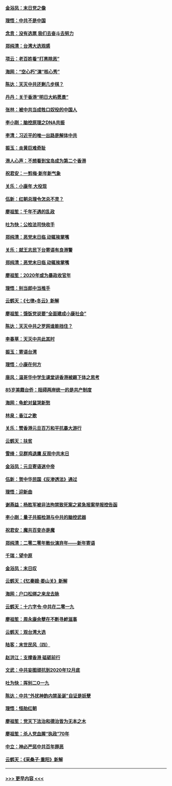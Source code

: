 #### [金浴凤：末日党之像](../pages/nsc993/n11787475.md?t=01130622) 
#### [理悟：中共不是中国](../pages/nsc993/n11787463.md?t=01130622) 
#### [念贲：没有选票  我们去奋斗去努力](../pages/nsc993/n11787398.md?t=01130622) 
#### [郑纯清：台湾大选观感](../pages/nsc993/n11786210.md?t=01130622) 
#### [项云：老百姓看“打黑除恶”](../pages/nsc993/n11785398.md?t=01130622) 
#### [海网：“空心朽”演“核心秀”](../pages/nsc993/n11783874.md?t=01130622) 
#### [陈达：天灭中共还剩几步棋？](../pages/nsc993/n11783719.md?t=01130622) 
#### [丹丹：关于香港“明日大屿愿景”](../pages/nsc993/n11783273.md?t=01130622) 
#### [张林：被中共当成牲口奴役的中国人](../pages/nsc993/n11782397.md?t=01130622) 
#### [李小刚：脑控原理之DNA共振](../pages/nsc993/n11780962.md?t=01130622) 
#### [李清：习近平的唯一出路是解体中共](../pages/nsc993/n11780866.md?t=01130622) 
#### [振玉：炎黄巨难奇耻](../pages/nsc993/n11779632.md?t=01130622) 
#### [港人心声：不想看到宝岛成为第二个香港](../pages/nsc993/n11778817.md?t=01130622) 
#### [祝君安：一剪梅‧新年新气象](../pages/nsc993/n11776340.md?t=01130622) 
#### [关乐：小康年 大役现](../pages/nsc993/n11774213.md?t=01130622) 
#### [伍新：红朝总理令怎总不灵？](../pages/nsc993/n11770813.md?t=01130622) 
#### [廖祖笙：千年不遇的乱政](../pages/nsc993/n11770373.md?t=01130622) 
#### [吐为快：公检法司快收手](../pages/nsc993/n11770359.md?t=01130622) 
#### [郑纯清：恶党末日临 动辄挨掌嘴](../pages/nsc993/n11769912.md?t=01130622) 
#### [关乐：就王志民下台寄语有良港警](../pages/nsc993/n11769903.md?t=01130622) 
#### [郑纯清：恶党末日临 动辄挨掌嘴](../pages/nsc993/n11769356.md?t=01130622) 
#### [廖祖笙：2020年或为暴政收官年](../pages/nsc993/n11768216.md?t=01130622) 
#### [理悟：别当郎中当推手](../pages/nsc993/n11768243.md?t=01130622) 
#### [云鹤天：《七律▪冬云》新解](../pages/nsc993/n11768204.md?t=01130622) 
#### [廖祖笙：饿饭党说要“全面建成小康社会”](../pages/nsc993/n11767482.md?t=01130622) 
#### [陈达：天灭中共之罗网谁能挡住？](../pages/nsc993/n11767465.md?t=01130622) 
#### [李春草：天灭中共此其时](../pages/nsc993/n11767452.md?t=01130622) 
#### [振玉：寄语台湾](../pages/nsc993/n11767432.md?t=01130622) 
#### [理悟：小康在何方](../pages/nsc993/n11767394.md?t=01130622) 
#### [唐风：温哥华中学生课堂讲香港被踢下体之思考](../pages/nsc993/n11766848.md?t=01130622) 
#### [85岁美籍台侨：阻碍两岸统一的是共产制度](../pages/nsc993/n11765043.md?t=01130622) 
#### [海网：龟蛇对鼠哭新愁](../pages/nsc993/n11764895.md?t=01130622) 
#### [林泉：香江之歌](../pages/nsc993/n11764415.md?t=01130622) 
#### [关乐：赞香港元旦百万和平抗暴大游行](../pages/nsc993/n11764382.md?t=01130622) 
#### [云鹤天：扶贫](../pages/nsc993/n11764245.md?t=01130622) 
#### [雪绮：见群鸡退鹰  反观中共末日](../pages/nsc993/n11762112.md?t=01130622) 
#### [金浴凤：元旦寄语迷中帝](../pages/nsc993/n11761788.md?t=01130622) 
#### [伍新：贺中华民国《反渗透法》通过](../pages/nsc993/n11761994.md?t=01130622) 
#### [理悟：迎新曲](../pages/nsc993/n11761152.md?t=01130622) 
#### [谢燕益：杨胜军被非法拘禁致死案之紧急报案举报控告函](../pages/nsc993/n11756134.md?t=01130622) 
#### [李小刚：量子共振检测与中共的脑控武器](../pages/nsc993/n11754518.md?t=01130622) 
#### [祝君安：魔共百变亦是魔](../pages/nsc993/n11754469.md?t=01130622) 
#### [郑纯清：二零二零年散伙演弃年——新年寄语](../pages/nsc993/n11754195.md?t=01130622) 
#### [千瑞：望中原](../pages/nsc993/n11754159.md?t=01130622) 
#### [金浴凤：末日叹](../pages/nsc993/n11752359.md?t=01130622) 
#### [云鹤天：《忆秦娥‧娄山关》新解](../pages/nsc993/n11752348.md?t=01130622) 
#### [海网：户口松绑之来龙去脉](../pages/nsc993/n11752328.md?t=01130622) 
#### [云鹤天：十六字令‧中共在二零一九](../pages/nsc993/n11752305.md?t=01130622) 
#### [廖祖笙：周永康余孽在不断寻衅滋事](../pages/nsc993/n11751013.md?t=01130622) 
#### [云鹤天：观台湾大选](../pages/nsc993/n11751007.md?t=01130622) 
#### [陆客：末世民风（四）](../pages/nsc993/n11749203.md?t=01130622) 
#### [赵洪江：支撑香港 砥砺前行](../pages/nsc993/n11748482.md?t=01130622) 
#### [文武：中共妄图顽抗到2020年12月底](../pages/nsc993/n11748446.md?t=01130622) 
#### [吐为快：挥别二O一九](../pages/nsc993/n11748411.md?t=01130622) 
#### [陈达：中共“外扰神韵内禁圣诞”自证是妖孽](../pages/nsc993/n11748226.md?t=01130622) 
#### [理悟：怪胎红朝](../pages/nsc993/n11748206.md?t=01130622) 
#### [廖祖笙：党天下法治和德治皆为无本之木](../pages/nsc993/n11748135.md?t=01130622) 
#### [廖祖笙：杀人党血腥“执政”70年](../pages/nsc993/n11745144.md?t=01130622) 
#### [中立：神必严惩中共百年罪恶](../pages/nsc993/n11744970.md?t=01130622) 
#### [云鹤天：《采桑子‧重阳》新解](../pages/nsc993/n11744948.md?t=01130622) 

----
#### [ >>> 更早内容 <<< ](../indexes/nsc993-earlier.md)
